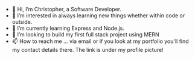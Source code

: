 - 👋 Hi, I’m Christopher, a Software Developer. 
- 👀 I’m interested in always learning new things whether within code or outside. 
- 🌱 I’m currently learning Express and Node.js.
- 💞️ I’m looking to build my first full stack project using MERN
- 📫 How to reach me ... via email or if you look at my portfolio you'll find my contact details there. The link is under my profile picture!

<!---
CodingOdysseyOrginal/CodingOdysseyOrginal is a ✨ special ✨ repository because its `README.md` (this file) appears on your GitHub profile.
You can click the Preview link to take a look at your changes.
--->
